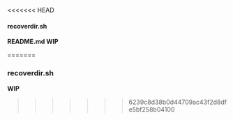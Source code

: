 <<<<<<< HEAD
#### recoverdir.sh

**README.md WIP**

=======
### recoverdir.sh
**WIP**
>>>>>>> 6239c8d38b0d44709ac43f2d8dfe5bf258b04100
